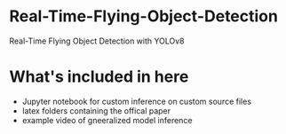 # Real-Time-Flying-Object-Detection
Real-Time Flying Object Detection with YOLOv8


# What's included in here
* Jupyter notebook for custom inference on custom source files
* latex folders containing the offical paper
* example video of gneeralized model inference

